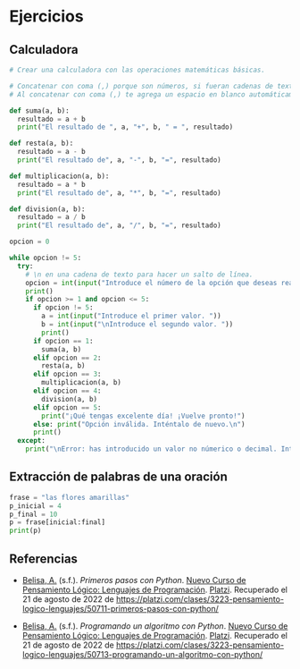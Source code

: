 # Ejercicios

## Calculadora 

```python
# Crear una calculadora con las operaciones matemáticas básicas.

# Concatenar con coma (,) porque son números, si fueran cadenas de texto se podrían concatenar con más (+).
# Al concatenar con coma (,) te agrega un espacio en blanco automáticamente, en cambio con más (+) no te lo agrega. Si quisieras concatenar un número con más (+) tuvieras que convertirlo a cadena de texto, ejemplo str(a) + str(b) + " Un texto cualquiera "...

def suma(a, b):
  resultado = a + b
  print("El resultado de ", a, "+", b, " = ", resultado)

def resta(a, b):
  resultado = a - b
  print("El resultado de", a, "-", b, "=", resultado)

def multiplicacion(a, b):
  resultado = a * b
  print("El resultado de", a, "*", b, "=", resultado)

def division(a, b):
  resultado = a / b
  print("El resultado de", a, "/", b, "=", resultado)

opcion = 0

while opcion != 5:
  try:
	# \n en una cadena de texto para hacer un salto de línea.
	opcion = int(input("Introduce el número de la opción que deseas realizar\n1. Sumar\n2. Restar\n3. Multiplicar\n4. Dividir\n5. Finalizar programa.\n\nOpción: "))
	print()
	if opcion >= 1 and opcion <= 5:
	  if opcion != 5:
		a = int(input("Introduce el primer valor. "))
		b = int(input("\nIntroduce el segundo valor. "))
		print()
	  if opcion == 1:
		suma(a, b)
	  elif opcion == 2:
		resta(a, b)
	  elif opcion == 3:
		multiplicacion(a, b)
	  elif opcion == 4:
		division(a, b)
	  elif opcion == 5:
		print("¡Qué tengas excelente día! ¡Vuelve pronto!")
	  else: print("Opción inválida. Inténtalo de nuevo.\n")
	  print()
  except:
	print("\nError: has introducido un valor no númerico o decimal. Introduce un valor entero.")
```

## Extracción de palabras de una oración

```python
frase = "las flores amarillas"
p_inicial = 4
p_final = 10
p = frase[inicial:final]
print(p)
```

<div style="page-break-after: always;"></div>

## Referencias

- [Belisa, A.](https://platzi.com/profesores/anabelisam_/) (s.f.). _Primeros pasos con Python_. [Nuevo Curso de Pensamiento Lógico: Lenguajes de Programación](https://platzi.com/cursos/pensamiento-logico-lenguajes/). [Platzi](https://www.platzi.com/home). Recuperado el 21 de agosto de 2022 de https://platzi.com/clases/3223-pensamiento-logico-lenguajes/50711-primeros-pasos-con-python/

- [Belisa, A.](https://platzi.com/profesores/anabelisam_/) (s.f.). _Programando un algoritmo con Python_. [Nuevo Curso de Pensamiento Lógico: Lenguajes de Programación](https://platzi.com/cursos/pensamiento-logico-lenguajes/). [Platzi](https://www.platzi.com/home). Recuperado el 21 de agosto de 2022 de https://platzi.com/clases/3223-pensamiento-logico-lenguajes/50713-programando-un-algoritmo-con-python/



